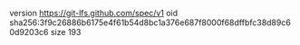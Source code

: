 version https://git-lfs.github.com/spec/v1
oid sha256:3f9c26886b6175e4f61b54d8bc1a376e687f8000f68dffbfc38d89c60d9203c6
size 193
